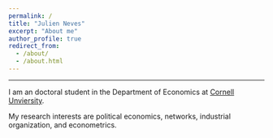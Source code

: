 ```yaml
---
permalink: /
title: "Julien Neves"
excerpt: "About me"
author_profile: true
redirect_from:
  - /about/
  - /about.html
---
```

---
I am an doctoral student in the Department of Economics at [Cornell Unviersity](https://as.vanderbilt.edu/econ).  
<!-- I am currently working under the supervision of []() (co-chair), []() (co-chair), and [](). -->

My research interests are political economics, networks, industrial organization, and econometrics.
